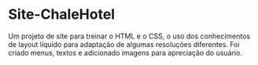 # Site-ChaleHotel

Um projeto de site para treinar o HTML e o CSS, o uso dos conhecimentos de layout líquido para adaptação de algumas resoluções diferentes. Foi criado menus, textos e adicionado imagens para apreciação do usuário. 
